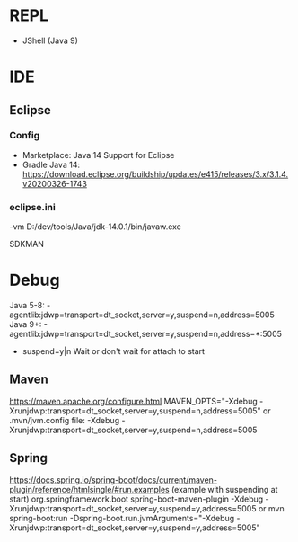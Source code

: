 # REPL
 - JShell (Java 9)

# IDE

## Eclipse
### Config
- Marketplace: Java 14 Support for Eclipse
- Gradle Java 14: https://download.eclipse.org/buildship/updates/e415/releases/3.x/3.1.4.v20200326-1743

### eclipse.ini
-vm
D:/dev/tools/Java/jdk-14.0.1/bin/javaw.exe

SDKMAN

# Debug
Java 5-8: -agentlib:jdwp=transport=dt_socket,server=y,suspend=n,address=5005
Java 9+: -agentlib:jdwp=transport=dt_socket,server=y,suspend=n,address=*:5005

- suspend=y|n
Wait or don't wait for attach to start

## Maven
https://maven.apache.org/configure.html
MAVEN_OPTS="-Xdebug -Xrunjdwp:transport=dt_socket,server=y,suspend=n,address=5005"
or
.mvn/jvm.config file:
-Xdebug -Xrunjdwp:transport=dt_socket,server=y,suspend=n,address=5005

## Spring
https://docs.spring.io/spring-boot/docs/current/maven-plugin/reference/htmlsingle/#run.examples
(example with suspending at start)
<project>
    <build>
        <plugins>
            <plugin>
                <groupId>org.springframework.boot</groupId>
                <artifactId>spring-boot-maven-plugin</artifactId>
                <configuration>
                    <jvmArguments>
                        -Xdebug -Xrunjdwp:transport=dt_socket,server=y,suspend=y,address=5005
                    </jvmArguments>
                </configuration>
            </plugin>
        </plugins>
    </build>
</project>
or
mvn spring-boot:run -Dspring-boot.run.jvmArguments="-Xdebug -Xrunjdwp:transport=dt_socket,server=y,suspend=y,address=5005"
